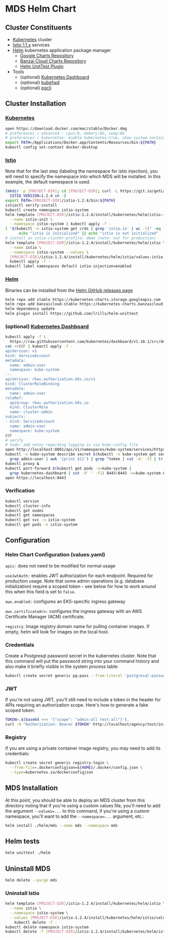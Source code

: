 # MDS Helm Chart

## Cluster Constituents

* [Kubernetes](https://kubernetes.io) cluster
* [Istio 1.1.x](https://istio.io) services
* [Helm](https://helm.sh) kubernetes application package manager
  * [Google Charts Repository](https://kubernetes-charts.storage.googleapis.com/)
  * [Banzai Cloud Charts Repository](https://kubernetes-charts.banzaicloud.com/)
  * [Helm UnitTest Plugin](https://github.com/lrills/helm-unittest)
* Tools
  * (optional) [Kubernetes Dashboard](https://github.com/kubernetes/dashboard)
  * (optional) [kubefwd](https://github.com/txn2/kubefwd)
  * (optional) [pgcli](https://www.pgcli.com)

## Cluster Installation


### [Kubernetes](https://kubernetes.io)

```bash
open https://download.docker.com/mac/stable/Docker.dmg
# preferences / advanced : cpus:6, memory:8G, swap:8G
# preferences / kubernetes: enable kubernetes:true, show system containers:true
export PATH=/Applications/Docker.app/Contents/Resources/bin:${PATH}
kubectl config set-context docker-desktop
```

### [Istio](https://istio.io)

Note that for the last step (labeling the namespace for istio injection), you will need to specify the namespace into which MDS will be installed.  In this example, the default namespace is used.

```bash
(mkdir -p [PROJECT-DIR]; cd [PROJECT-DIR]; curl -L https://git.io/getLatestIstio | \
  ISTIO_VERSION=1.2.4 sh -)
export PATH=[PROJECT-DIR]/istio-1.2.4/bin:${PATH}
istioctl verify-install
kubectl create namespace istio-system
helm template [PROJECT-DIR]/istio-1.2.4/install/kubernetes/helm/istio-init \
  --name istio-init \
  --namespace istio-system | kubectl apply -f -
[ "$(kubectl -n istio-system get crds | grep 'istio.io' | wc -l)" -eq "23" ] && \
      echo "istio is initialized" || echo "istio is not initialized"
# install an istio-cluster-profile: demo (note: not for production)
helm template [PROJECT-DIR]/istio-1.2.4/install/kubernetes/helm/istio \
  --name istio \
  --namespace istio-system --values \
  [PROJECT-DIR]/istio-1.2.4/install/kubernetes/helm/istio/values-istio-demo.yaml | \
  kubectl apply -f -
kubectl label namespaces default istio-injection=enabled
```

### [Helm](https://helm.sh)

Binaries can be installed from the [Helm GitHub releases page](https://github.com/helm/helm/releases)

```bash
helm repo add stable https://kubernetes-charts.storage.googleapis.com
helm repo add banzaicloud-stable https://kubernetes-charts.banzaicloud.com
helm dependency update
helm plugin install https://github.com/lrills/helm-unittest
```

### (optional) [Kubernetes Dashboard](https://github.com/kubernetes/dashboard)

```bash
kubectl apply -f \
  https://raw.githubusercontent.com/kubernetes/dashboard/v1.10.1/src/deploy/recommended/kubernetes-dashboard.yaml
cat <<EOF | kubectl apply -f -
apiVersion: v1
kind: ServiceAccount
metadata:
  name: admin-user
  namespace: kube-system
---
apiVersion: rbac.authorization.k8s.io/v1
kind: ClusterRoleBinding
metadata:
  name: admin-user
roleRef:
  apiGroup: rbac.authorization.k8s.io
  kind: ClusterRole
  name: cluster-admin
subjects:
- kind: ServiceAccount
  name: admin-user
  namespace: kube-system
EOF
# verify
# todo: add notes regarding logging in via kube-config file
open http://localhost:8001/api/v1/namespaces/kube-system/services/https:kubernetes-dashboard:/proxy/
kubectl -n kube-system describe secret $(kubectl -n kube-system get secret | \
  grep admin-user | awk '{print $1}') | grep ^token | cut -d: -f2 | tr -d '[:space:]' | pbcopy
kubectl proxy &
kubectl port-forward $(kubectl get pods -n=kube-system |
  grep kubernetes-dashboard | cut -d' ' -f1) 8443:8443 -n=kube-system &
open https://localhost:8443
```

### Verification

```bash
kubectl version
kubectl cluster-info
kubectl get nodes
kubectl get namespaces
kubectl get svc -n istio-system
kubectl get pods -n istio-system
```

## Configuration

### Helm Chart Configuration (values.yaml)

`apis:` does not need to be modified for normal usage

`useJwtAuth:` enables JWT authorization for each endpoint.  Required for production usage.  Note that some admin operations (e.g. database initialization) require a scoped token - see below for how to work around this when this field is set to `false`.

`aws.enabled:` configures an EKS-specific ingress gateway

`aws.certificateArn:` configures the ingress gateway with an AWS Certificate Manager (ACM) certificate.

`registry`: Image registry domain name for pulling container images.  If empty, helm will look for images on the local host.

### Credentials

Create a Postgresql password secret in the kubernetes cluster.  Note that this command will put the password string into your command history and also make it briefly visible in the system process table:

```bash
kubectl create secret generic pg-pass --from-literal 'postgresql-password=Password123#'
```

### JWT

If you're not using JWT, you'll still need to include a token in the header for APIs requiring an authorization scope.  Here's how to generate a fake scoped token:

```bash
TOKEN=.$(base64 <<< '{"scope": "admin:all test:all"}').
curl -H "Authorization: Bearer $TOKEN" http://localhost/agency/test/initialize
```

### Registry

If you are using a private container image registry, you may need to add its credentials:

```bash
kubectl create secret generic registry-login \
  --from-file=.dockerconfigjson=${HOME}/.docker/config.json \
  --type=kubernetes.io/dockerconfigjson
```

## MDS Installation

At this point, you should be able to deploy an MDS cluster from this directory noting that if you're using a custom values file, you'll need to add the argument `--values=...` to this command, if you're using a custom namespace, you'll want to add the `--namespace=...` argument, etc.:

```bash
helm install ./helm/mds --name mds --namespace mds
```

## Helm tests

```bash
helm unittest ./helm
```

## Uninstall MDS

```bash
helm delete --purge mds
```

### Uninstall Istio

```bash
helm template [PROJECT-DIR]/istio-1.2.4/install/kubernetes/helm/istio \
  --name istio \
  --namespace istio-system \
  --values [PROJECT-DIR]/istio-1.2.4/install/kubernetes/helm/istio/values-istio-demo.yaml | \
    kubectl delete -f -
kubectl delete namespace istio-system
kubectl delete -f [PROJECT-DIR]/istio-1.2.4/install/kubernetes/helm/istio-init/files
```
